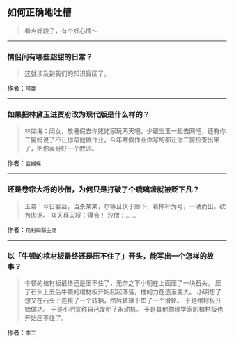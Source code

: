## 如何正确地吐槽

> 看点好段子，有个好心情～


 
---

### 情侣间有哪些超甜的日常？

> 这就涉及到我们的知识盲区了。


作者：`阿豪`

---

### 如果把林黛玉进贾府改为现代版是什么样的？

> 林如海：闺女，放暑假去你姥姥家玩两天吧。少跟宝玉一起去网吧，还有你二舅妈说了不让你帮他做作业，今年寒假作业你写的都让你二舅检查出来了，把你表哥好一个教训。


作者：`蓝蝴蝶`

---

### 还是卷帘大将的沙僧，为何只是打破了个琉璃盏就被贬下凡？

> 玉帝：今日宴会，当杀某某，尔等且伏于廊下，看摔杯为号，一涌而出，砍为肉泥。
> 众天兵天将：得令！
> 沙僧：……


作者：`花村妇联主席`

---

### 以「牛顿的棺材板最终还是压不住了」开头，能写出一个怎样的故事？

> 牛顿的棺材板最终还是压不住了，无奈之下小明在上面压了一块石头。
> 压了石头上去后牛顿的棺材板开始起起落落，推的力在逐渐变大。
> 小明想了想又在石头上连接了一个转轴，然后转轴下垫了一个滑轮。
> 于是棺材板开始做功。
> 于是小明宣称自己发明了永动机。
> 于是其他物理学家的棺材板也开始压不住了。


作者：`李三`